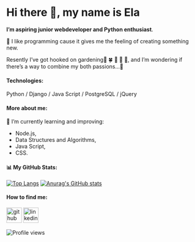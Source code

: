 # Hi there 👋, my name is Ela

**I’m aspiring junior webdeveloper and Python enthusiast**.

:rocket: I like programming cause it gives me the feeling of creating something new. 

Resently I’ve got hooked on gardening:sunflower: :four_leaf_clover: :bee:
:hibiscus: :evergreen_tree:, and I’m wondering if there’s a way to combine my both passions...:thinking: 

#### Technologies: 
Python / Django / Java Script / PostgreSQL / jQuery

#### More about me:

🌱 I’m currently learning and improving:
 * Node.js, 
 * Data Structures and Algorithms, 
 * Java Script,
 * CSS. 

#### :bar_chart: My GitHub Stats:

[![Top Langs](https://github-readme-stats.vercel.app/api/top-langs/?username=ElaJK01)](https://github.com/anuraghazra/github-readme-stats)  [![Anurag's GitHub stats](https://github-readme-stats.vercel.app/api?username=ElaJK01)](https://github.com/anuraghazra/github-readme-stats)



#### How to find me:

[<img src='https://cdn.jsdelivr.net/npm/simple-icons@3.0.1/icons/github.svg' alt='github' height='40'>](https://github.com/ElaJK01)      [<img src='https://cdn.jsdelivr.net/npm/simple-icons@3.0.1/icons/linkedin.svg' alt='linkedin' height='40'>](https://www.linkedin.com/in/elzbieta-januskaleta/)  

![Profile views](https://gpvc.arturio.dev/ElaJK01) 
